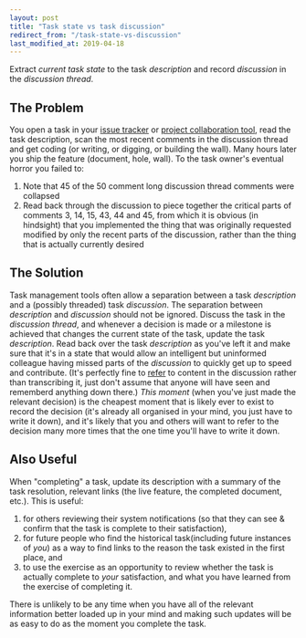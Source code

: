 ```yaml
---
layout: post
title: "Task state vs task discussion"
redirect_from: "/task-state-vs-discussion"
last_modified_at: 2019-04-18
---
```


Extract *current task state* to the task *description* and record *discussion*
in the *discussion thread*.

## The Problem
You open a task in your [issue tracker](https://www.pivotaltracker.com/) or
[project collaboration tool](https://asana.com/), read the task description,
scan the most recent comments in the discussion thread and get coding (or
writing, or digging, or building the wall). Many hours later you ship the
feature (document, hole, wall). To the task owner's eventual horror you
failed to:
1. Note that 45 of the 50 comment long discussion thread comments were
   collapsed
2. Read back through the discussion to piece together the critical parts
   of comments 3, 14, 15, 43, 44 and 45, from which it is obvious (in
   hindsight) that you implemented the thing that was originally requested
   modified by only the recent parts of the discussion, rather than the
   thing that is actually currently desired

## The Solution
Task management tools often allow a separation between a task *description* and
a (possibly threaded) task *discussion*. The separation between *description*
and *discussion* should not be ignored. Discuss the task in the *discussion
thread*, and whenever a decision is made or a milestone is achieved that
changes the current state of the task, update the task *description*. Read back
over the task *description* as you've left it and make sure that it's in a
state that would allow an intelligent but uninformed colleague having missed
parts of the *discussion* to quickly get up to speed and contribute.  (It's
perfectly fine to [refer](/rule-one) to content in the discussion rather than
transcribing it, just don't assume that anyone will have seen and rememberd
anything down there.) *This moment* (when you've just made the relevant
decision) is the cheapest moment that is likely ever to exist to record the
decision (it's already all organised in your mind, you just have to write it
down), and it's likely that you and others will want to refer to the decision
many more times that the one time you'll have to write it down.

## Also Useful
When "completing" a task, update its description with a summary of the task
resolution, relevant links (the live feature, the completed document, etc.).
This is useful:
1. for others reviewing their system notifications (so that they can see &
   confirm that the task is complete to their satisfaction),
2. for future people who find the historical task(including future instances
   of *you*) as a way to find links to the reason the task existed in the
   first place, and
3. to use the exercise as an opportunity to review whether the task is actually
   complete to *your* satisfaction, and what you have learned from the exercise
   of completing it.

There is unlikely to be any time when you have all of the relevant information
better loaded up in your mind and making such updates will be as easy to do
as the moment you complete the task.

